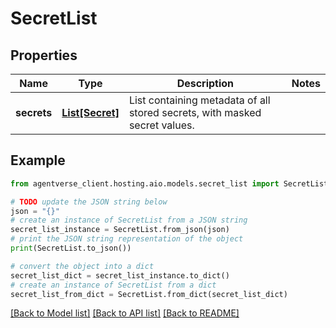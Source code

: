 # SecretList


## Properties

Name | Type | Description | Notes
------------ | ------------- | ------------- | -------------
**secrets** | [**List[Secret]**](Secret.md) | List containing metadata of all stored secrets, with masked secret values. | 

## Example

```python
from agentverse_client.hosting.aio.models.secret_list import SecretList

# TODO update the JSON string below
json = "{}"
# create an instance of SecretList from a JSON string
secret_list_instance = SecretList.from_json(json)
# print the JSON string representation of the object
print(SecretList.to_json())

# convert the object into a dict
secret_list_dict = secret_list_instance.to_dict()
# create an instance of SecretList from a dict
secret_list_from_dict = SecretList.from_dict(secret_list_dict)
```
[[Back to Model list]](../README.md#documentation-for-models) [[Back to API list]](../README.md#documentation-for-api-endpoints) [[Back to README]](../README.md)


